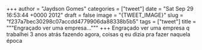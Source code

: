 
+++
author = "Jaydson Gomes"
categories = ["tweet"]
date = "Sat Sep 29 16:53:44 +0000 2012"
draft = false
image = "{TWEET_IMAGE}"
slug = "f237a7bec30298c07accdd4779906da88338b5b5"
tags = ["tweet"]
title = """Engraçado ver uma empresa..."""
+++
Engraçado ver uma empresa q trabalhei 3 anos atrás fazendo agora, coisas q eu dizia pra fazer naquela época
